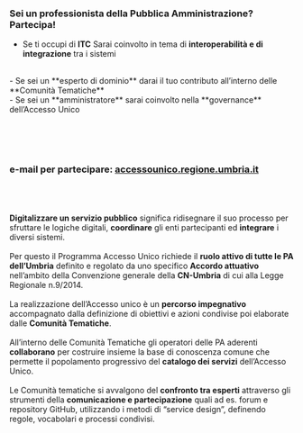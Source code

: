 ### Sei un professionista della Pubblica Amministrazione? Partecipa!

- Se ti occupi di **ITC** Sarai coinvolto in tema di **interoperabilità e di integrazione** tra i sistemi
<br>
- Se sei un **esperto di dominio** darai il tuo contributo all’interno delle **Comunità Tematiche**
<br>
- Se sei un **amministratore** sarai coinvolto nella **governance** dell’Accesso Unico

<br><br><br>
### e-mail per partecipare: <a href="mailto: accessounico@regione.umbria.it ?subject=Accesso Unico - Partecipazione">accessounico.regione.umbria.it</a>

<br><br><br>
**Digitalizzare un servizio pubblico** significa ridisegnare il suo processo per sfruttare le logiche digitali, **coordinare** gli enti partecipanti ed **integrare** i diversi sistemi.
<br><br>
Per questo il Programma Accesso Unico richiede il **ruolo attivo di tutte le PA dell’Umbria** definito e regolato da uno specifico **Accordo attuativo** nell’ambito della Convenzione generale della **CN-Umbria** di cui alla Legge Regionale n.9/2014.
<br><br>
La realizzazione dell’Accesso unico è un **percorso impegnativo** accompagnato dalla definizione di obiettivi e azioni condivise poi elaborate dalle **Comunità Tematiche**.
<br><br>
All’interno delle Comunità Tematiche gli operatori delle PA aderenti **collaborano** per costruire insieme la base di conoscenza comune che permette il popolamento progressivo del **catalogo dei servizi** dell’Accesso Unico.
<br><br>
Le Comunità tematiche si avvalgono del **confronto tra esperti** attraverso gli strumenti della **comunicazione e partecipazione** quali ad es. forum e repository GitHub, utilizzando i metodi di “service design”, definendo regole, vocabolari e processi condivisi.
